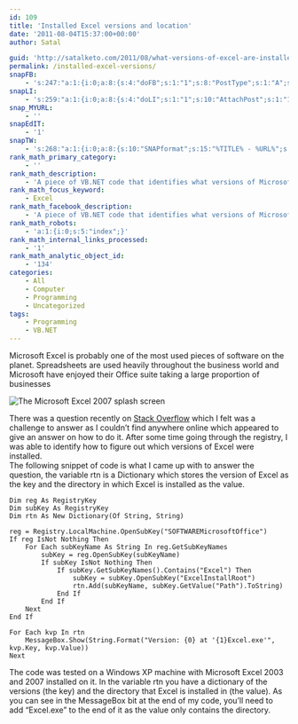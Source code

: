 ```yaml
---
id: 109
title: 'Installed Excel versions and location'
date: '2011-08-04T15:37:00+00:00'
author: Satal

guid: 'http://satalketo.com/2011/08/what-versions-of-excel-are-installed-and-where/'
permalink: /installed-excel-versions/
snapFB:
    - 's:247:"a:1:{i:0;a:8:{s:4:"doFB";s:1:"1";s:8:"PostType";s:1:"A";s:10:"AttachPost";s:1:"1";s:10:"SNAPformat";s:51:"New post (%TITLE%) has been published on %SITENAME%";s:9:"isAutoImg";s:1:"A";s:8:"imgToUse";b:0;s:9:"isAutoURL";s:1:"A";s:8:"urlToUse";b:0;}}";'
snapLI:
    - 's:259:"a:1:{i:0;a:8:{s:4:"doLI";s:1:"1";s:10:"AttachPost";s:1:"1";s:10:"SNAPformat";s:41:"New post has been published on %SITENAME%";s:11:"SNAPformatT";s:18:"New Post - %TITLE%";s:9:"isAutoImg";s:1:"A";s:8:"imgToUse";b:0;s:9:"isAutoURL";s:1:"A";s:8:"urlToUse";b:0;}}";'
snap_MYURL:
    - ''
snapEdIT:
    - '1'
snapTW:
    - 's:268:"a:1:{i:0;a:8:{s:10:"SNAPformat";s:15:"%TITLE% - %URL%";s:8:"attchImg";s:1:"1";s:9:"isAutoImg";s:1:"A";s:8:"imgToUse";s:0:"";s:9:"msgFormat";s:59:"New post (%TITLE%) has been published on %SITENAME% - %URL%";s:9:"isAutoURL";s:1:"A";s:8:"urlToUse";s:0:"";s:2:"do";i:0;}}";'
rank_math_primary_category:
    - ''
rank_math_description:
    - 'A piece of VB.NET code that identifies what versions of Microsoft Excel are installed on a computer and where they are installed.'
rank_math_focus_keyword:
    - Excel
rank_math_facebook_description:
    - 'A piece of VB.NET code that identifies what versions of Microsoft Excel are installed on a computer and where they are installed.'
rank_math_robots:
    - 'a:1:{i:0;s:5:"index";}'
rank_math_internal_links_processed:
    - '1'
rank_math_analytic_object_id:
    - '134'
categories:
    - All
    - Computer
    - Programming
    - Uncategorized
tags:
    - Programming
    - VB.NET
---
```


Microsoft Excel is probably one of the most used pieces of software on the planet. Spreadsheets are used heavily throughout the business world and Microsoft have enjoyed their Office suite taking a large proportion of businesses

![The Microsoft Excel 2007 splash screen](https://samjenkins.com/wp-content/uploads/2011/08/excel-logo-300x157.jpg)

There was a question recently on [Stack Overflow](http://stackoverflow.com/questions/6882010/how-to-choose-which-excel-version-to-open-using-vb-net "The question") which I felt was a challenge to answer as I couldn’t find anywhere online which appeared to give an answer on how to do it. After some time going through the registry, I was able to identify how to figure out which versions of Excel were installed.  
The following snippet of code is what I came up with to answer the question, the variable rtn is a Dictionary which stores the version of Excel as the key and the directory in which Excel is installed as the value.

```vbnet
Dim reg As RegistryKey
Dim subKey As RegistryKey
Dim rtn As New Dictionary(Of String, String)

reg = Registry.LocalMachine.OpenSubKey("SOFTWAREMicrosoftOffice")
If reg IsNot Nothing Then
    For Each subKeyName As String In reg.GetSubKeyNames
        subKey = reg.OpenSubKey(subKeyName)
        If subKey IsNot Nothing Then
            If subKey.GetSubKeyNames().Contains("Excel") Then
                subKey = subKey.OpenSubKey("ExcelInstallRoot")
                rtn.Add(subKeyName, subKey.GetValue("Path").ToString)
            End If
        End If
    Next
End If

For Each kvp In rtn
    MessageBox.Show(String.Format("Version: {0} at '{1}Excel.exe'", kvp.Key, kvp.Value))
Next
```

The code was tested on a Windows XP machine with Microsoft Excel 2003 and 2007 installed on it. In the variable rtn you have a dictionary of the versions (the key) and the directory that Excel is installed in (the value). As you can see in the MessageBox bit at the end of my code, you’ll need to add “Excel.exe” to the end of it as the value only contains the directory.